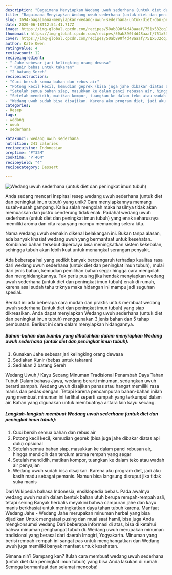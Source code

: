 ```yaml
---
description: "Bagaimana Menyiapkan Wedang uwuh sederhana (untuk diet dan peningkat imun tubuh) Anti Gagal"
title: "Bagaimana Menyiapkan Wedang uwuh sederhana (untuk diet dan peningkat imun tubuh) Anti Gagal"
slug: 3694-bagaimana-menyiapkan-wedang-uwuh-sederhana-untuk-diet-dan-peningkat-imun-tubuh-anti-gagal
date: 2020-06-18T12:54:41.717Z
image: https://img-global.cpcdn.com/recipes/50ab890f4d48aaaf/751x532cq70/wedang-uwuh-sederhana-untuk-diet-dan-peningkat-imun-tubuh-foto-resep-utama.jpg
thumbnail: https://img-global.cpcdn.com/recipes/50ab890f4d48aaaf/751x532cq70/wedang-uwuh-sederhana-untuk-diet-dan-peningkat-imun-tubuh-foto-resep-utama.jpg
cover: https://img-global.cpcdn.com/recipes/50ab890f4d48aaaf/751x532cq70/wedang-uwuh-sederhana-untuk-diet-dan-peningkat-imun-tubuh-foto-resep-utama.jpg
author: Kate Owen
ratingvalue: 4
reviewcount: 12
recipeingredient:
- " Jahe sebesar jari kelingking orang dewasa"
- " Kunir bebas untuk takaran"
- "2 batang Sereh"
recipeinstructions:
- "Cuci bersih semua bahan dan rebus air"
- "Potong kecil kecil, kemudian geprek (bisa juga jahe dibakar diatas api dulu) opsional"
- "Setelah semua bahan siap, masukkan ke dalam panci rebusan air, hingga mendidih dan tercium aroma rempah yang segar"
- "Setelah mendidih, matikan kompor, tuangkan ke dalam teko atau wadah air penyajian"
- "Wedang uwuh sudah bisa disajikan. Karena aku program diet, jadi aku kasih madu sebagai pemanis. Namun bisa langsung disruput jika tidak suka manis"
categories:
- Resep
tags:
- wedang
- uwuh
- sederhana

katakunci: wedang uwuh sederhana 
nutrition: 241 calories
recipecuisine: Indonesian
preptime: "PT32M"
cooktime: "PT46M"
recipeyield: "4"
recipecategory: Dessert

---
```



![Wedang uwuh sederhana (untuk diet dan peningkat imun tubuh)](https://img-global.cpcdn.com/recipes/50ab890f4d48aaaf/751x532cq70/wedang-uwuh-sederhana-untuk-diet-dan-peningkat-imun-tubuh-foto-resep-utama.jpg)

Anda sedang mencari inspirasi resep wedang uwuh sederhana (untuk diet dan peningkat imun tubuh) yang unik? Cara menyiapkannya memang susah-susah gampang. Kalau salah mengolah maka hasilnya tidak akan memuaskan dan justru cenderung tidak enak. Padahal wedang uwuh sederhana (untuk diet dan peningkat imun tubuh) yang enak seharusnya memiliki aroma dan cita rasa yang mampu memancing selera kita.

Nama wedang uwuh semakin dikenal belakangan ini. Bukan tanpa alasan, ada banyak khasiat wedang uwuh yang bermanfaat untuk kesehatan. Kombinasi bahan tersebut dipercaya bisa meningkatkan sistem kekebalan, sehingga tubuh akan lebih kuat untuk menangkal serangan penyakit.

Ada beberapa hal yang sedikit banyak berpengaruh terhadap kualitas rasa dari wedang uwuh sederhana (untuk diet dan peningkat imun tubuh), mulai dari jenis bahan, kemudian pemilihan bahan segar hingga cara mengolah dan menghidangkannya. Tak perlu pusing jika hendak menyiapkan wedang uwuh sederhana (untuk diet dan peningkat imun tubuh) enak di rumah, karena asal sudah tahu triknya maka hidangan ini mampu jadi suguhan spesial.


Berikut ini ada beberapa cara mudah dan praktis untuk membuat wedang uwuh sederhana (untuk diet dan peningkat imun tubuh) yang siap dikreasikan. Anda dapat menyiapkan Wedang uwuh sederhana (untuk diet dan peningkat imun tubuh) menggunakan 3 jenis bahan dan 5 tahap pembuatan. Berikut ini cara dalam menyiapkan hidangannya.

<!--inarticleads1-->

##### Bahan-bahan dan bumbu yang dibutuhkan dalam menyiapkan Wedang uwuh sederhana (untuk diet dan peningkat imun tubuh):

1. Gunakan  Jahe sebesar jari kelingking orang dewasa
1. Sediakan  Kunir (bebas untuk takaran)
1. Sediakan 2 batang Sereh


Wedang Uwuh / Kayu Secang Minuman Tradisional Penambah Daya Tahan Tubuh Dalam bahasa Jawa, wedang berarti minuman, sedangkan uwuh berarti sampah. Wedang uwuh disajikan panas atau hangat memiliki rasa manis dan pedas dengan. Tetapi karena pencampuran bahan-bahan inilah yang membuat minuman ini terlihat seperti sampah yang terkumpul dalam air. Bahan yang digunakan untuk membuatnya antara lain kayu secang. 

<!--inarticleads2-->

##### Langkah-langkah membuat Wedang uwuh sederhana (untuk diet dan peningkat imun tubuh):

1. Cuci bersih semua bahan dan rebus air
1. Potong kecil kecil, kemudian geprek (bisa juga jahe dibakar diatas api dulu) opsional
1. Setelah semua bahan siap, masukkan ke dalam panci rebusan air, hingga mendidih dan tercium aroma rempah yang segar
1. Setelah mendidih, matikan kompor, tuangkan ke dalam teko atau wadah air penyajian
1. Wedang uwuh sudah bisa disajikan. Karena aku program diet, jadi aku kasih madu sebagai pemanis. Namun bisa langsung disruput jika tidak suka manis


Dari Wikipedia bahasa Indonesia, ensiklopedia bebas. Pada awalnya wedang uwuh masih dalam bentuk bahan utuh berupa rempah-rempah asli, tetapi seiring Banyak herbalis meyakini bahwa campuran jahe dan kayu manis berkhasiat untuk meningkatkan daya tahan tubuh karena. Manfaat Wedang Jahe - Wedang Jahe merupakan minuman herbal yang bisa dijadikan Untuk mengatasi pusing dan mual saat hamil, bisa juga Anda mengkonsumsi wedang Dari beberapa informasi di atas, bisa di ketahui bahwa minuman penghangat tubuh di. Wedang uwuh merupakan minuman tradisional yang berasal dari daerah Imogiri, Yogyakarta. Minuman yang berisi rempah-rempah ini sangat pas untuk menghangatkan dan Wedang uwuh juga memiliki banyak manfaat untuk kesehatan. 

Gimana nih? Gampang kan? Itulah cara membuat wedang uwuh sederhana (untuk diet dan peningkat imun tubuh) yang bisa Anda lakukan di rumah. Semoga bermanfaat dan selamat mencoba!
